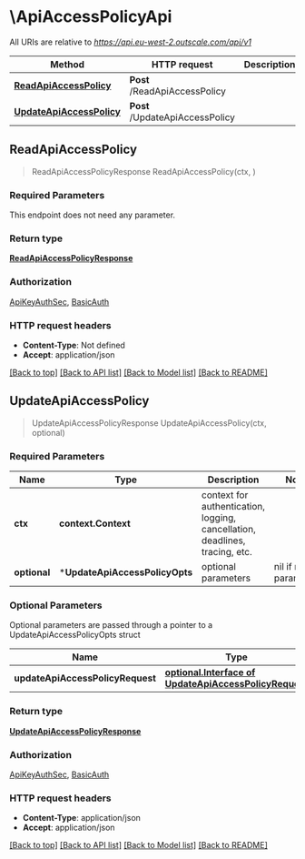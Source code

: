 # \ApiAccessPolicyApi

All URIs are relative to *https://api.eu-west-2.outscale.com/api/v1*

Method | HTTP request | Description
------------- | ------------- | -------------
[**ReadApiAccessPolicy**](ApiAccessPolicyApi.md#ReadApiAccessPolicy) | **Post** /ReadApiAccessPolicy | 
[**UpdateApiAccessPolicy**](ApiAccessPolicyApi.md#UpdateApiAccessPolicy) | **Post** /UpdateApiAccessPolicy | 



## ReadApiAccessPolicy

> ReadApiAccessPolicyResponse ReadApiAccessPolicy(ctx, )



### Required Parameters

This endpoint does not need any parameter.

### Return type

[**ReadApiAccessPolicyResponse**](ReadApiAccessPolicyResponse.md)

### Authorization

[ApiKeyAuthSec](../README.md#ApiKeyAuthSec), [BasicAuth](../README.md#BasicAuth)

### HTTP request headers

- **Content-Type**: Not defined
- **Accept**: application/json

[[Back to top]](#) [[Back to API list]](../README.md#documentation-for-api-endpoints)
[[Back to Model list]](../README.md#documentation-for-models)
[[Back to README]](../README.md)


## UpdateApiAccessPolicy

> UpdateApiAccessPolicyResponse UpdateApiAccessPolicy(ctx, optional)



### Required Parameters


Name | Type | Description  | Notes
------------- | ------------- | ------------- | -------------
**ctx** | **context.Context** | context for authentication, logging, cancellation, deadlines, tracing, etc.
 **optional** | ***UpdateApiAccessPolicyOpts** | optional parameters | nil if no parameters

### Optional Parameters

Optional parameters are passed through a pointer to a UpdateApiAccessPolicyOpts struct


Name | Type | Description  | Notes
------------- | ------------- | ------------- | -------------
 **updateApiAccessPolicyRequest** | [**optional.Interface of UpdateApiAccessPolicyRequest**](UpdateApiAccessPolicyRequest.md)|  | 

### Return type

[**UpdateApiAccessPolicyResponse**](UpdateApiAccessPolicyResponse.md)

### Authorization

[ApiKeyAuthSec](../README.md#ApiKeyAuthSec), [BasicAuth](../README.md#BasicAuth)

### HTTP request headers

- **Content-Type**: application/json
- **Accept**: application/json

[[Back to top]](#) [[Back to API list]](../README.md#documentation-for-api-endpoints)
[[Back to Model list]](../README.md#documentation-for-models)
[[Back to README]](../README.md)

